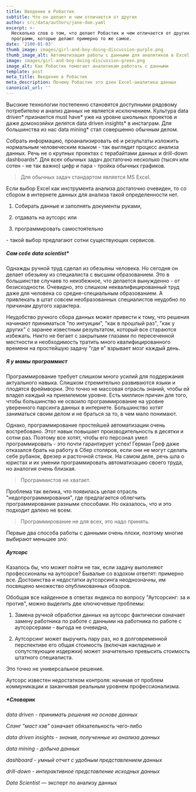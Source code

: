 ```yaml
---
title: Введение в Робастик
subtitle: Что он делает и чем отличается от других
author: src/data/authors/jane-doe.yaml
excerpt: >-
  Несколько слов о том, что делает Робастик и чем отличается от других похожих
  программ, которые делают примерно то же самое.
date: '2100-01-03'
thumb_image: images/girl-and-boy-doing-discussion-purple.png
thumb_image_alt: Автоматизация работы с данными для аналитиков в Excel
image: images/girl-and-boy-doing-discussion-green.png
image_alt: Как Робастик помогает аналитикам работать с данными
template: post
meta_title: Введение в Робастик
meta_description: Почему Робастик это дзен Excel-аналитика данных
canonical_url: ''
---
```

Высокие технологии постепенно становятся доступными рядовому потребителю и анализ данных не является исключением. Культура data driven\* признается must have\* уже на уровне школьных проектов и даже домохозяйки делятся data driven insights\* в инстаграм. Для большинства из нас data mining\* стал совершенно обычным делом.

Собрать информацию, проанализировать её и результаты изложить нормальным человеческим языком - так выглядит процесс анализа данных. Речь не о крупных проектах с терабайтами данных и drill-down dashboards\*. Для всех обычных задач достаточно несколько (тысяч или сотен - не так важно) цифр и пара - тройка обычных графиков.

> Для обычных задач стандартом является MS Excel.

Если выбор Excel как инструмента анализа достаточно очевиден, то со сбором в интернете данных для анализа такой определенности нет.

1.  Собирать данные и заполнять документы руками,

2.  отдавать на аутсорс или

3.  программировать самостоятельно

\- такой выбор предлагают сотни существующих сервисов.

##### Сам себе data scientist\*

Однажды ручной труд сделал из обезьяны человека. Но сегодня он делает обезьяну из специалиста с высшим образованием. Это в большинстве случаев то неизбежное, что делается вынужденно - от безисходности. Очевидно, это слишком неквалифицированный труд даже для человека со средне-специальным образованием. А привлекать в штат совсем необразованных специалистов неудобно по причинам другого характера.

Неудобство ручного сбора данных может привести к тому, что решения начинают приниматься "по интуиции", "как в прошлый раз", "как у других" с заранее известным результатом, который все стараются избежать. Никто не бегает с закрытыми глазами по пересеченной местности и необходимость тратить много квалифицированного времени на простейшую задачу "где я" взрывает мозг каждый день.

##### Я у мамы программист

Программирование требует слишком много усилий для поддержания актуального навыка. Слишком стремительно развиваются языки и плодятся фреймворки. Это точно не массовая отрасль знаний, чтобы ей владел каждый на приемлемом уровне. Есть миллион причин для того, чтобы большинство не освоило программирование на уровне уверенного парсинга данных в интернете. Большинство хотят заниматься своим делом и не браться за то, в чем мало понимают.

Однако, программирование простейшей автоматизации очень востребовано. Этот навык повышает производительность в десятки и сотни раз. Поэтому все хотят, чтобы его персонал умел программировать - это почти гарантирует успех! Герман Греф даже отказался брать на работу в Сбер столяров, если они не могут сделать себе рубанок, фрезер и расточной станок. На самом деле, речь шла о юристах и их умении программировать автоматизацию своего труда, но аналогия очень близкая.

> Программистов не хватает.

Проблема так велика, что появилась целая отрасль "недопрограммирования", где предлагается облегчить программирование разными способами. Но оказалось, что и это подходит далеко не всем.

> Программирование не для всех, это надо принять.

Первые два способа работы с данными очень плохи, поэтому многие выбирают меньшее зло:

##### Аутсорс

Казалось бы, что может пойти не так, если задачу выполняют профессионалы на аутсорсе? Бывалые со вздохом ответят: примерно все. Достоинства и недостатки аутсорсинга неоднозначны, им посвящено множество опубликованных обзоров.

Обобщая все найденное в ответах яндекса по вопросу "Аутсорсинг: за и против", можно выделить две ключючевые проблемы:

1.  Замена ручной обработки данных на аутсорс фактически означает замену работника по работе с данными на работника по работе с аутсорсерами - выгода не очевидна,

2.  Аутсорсинг может выручить пару раз, но в долговременной перспективе его общая стоимость (включая накладные и сопутствующие издержки) может значительно превысить стоимость штатного специалиста.

Это точно не универсальное решение.

Аутсорс известен недостатком контроля: начиная от проблем коммуникации и заканчивая реальным уровнем профессионализма.

##### \*Словарик

*data driven - принимать решения на основе данных*

*Слэнг "маст хэв"* означает обязательность чего-либо

*data driven insights - знания, полученные из анализа данных*

*data mining - добыча данных*

*dashboard - умный отчет с удобным представлением данных*

*drill-down - интерактивное представление исходных данных*

*Data Scientist* — эксперт по анализу данных
